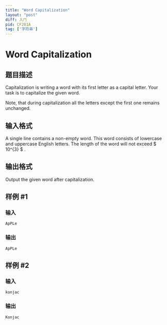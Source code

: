 ```yaml
---
title: "Word Capitalization"
layout: "post"
diff: 入门
pid: CF281A
tag: ['字符串']
---
```


# Word Capitalization

## 题目描述

Capitalization is writing a word with its first letter as a capital letter. Your task is to capitalize the given word.

Note, that during capitalization all the letters except the first one remains unchanged.

## 输入格式

A single line contains a non-empty word. This word consists of lowercase and uppercase English letters. The length of the word will not exceed $ 10^{3} $ .

## 输出格式

Output the given word after capitalization.

## 样例 #1

### 输入

```
ApPLe

```

### 输出

```
ApPLe

```

## 样例 #2

### 输入

```
konjac

```

### 输出

```
Konjac

```

